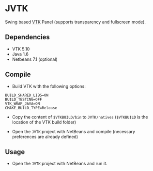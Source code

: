JVTK
====

Swing based [VTK](http://www.vtk.org/) Panel (supports transparency and fullscreen mode).

## Dependencies

- VTK 5.10
- Java 1.6
- Netbeans 7.1 (optional)

## Compile

- Build VTK with the following options:

```
BUILD_SHARED_LIBS=ON
BUILD_TESTING=OFF
VTK_WRAP_JAVA=ON
CMAKE_BUILD_TYPE=Release
```

- Copy the content of `$VTKBUILD/bin` to `JVTK/natives` (`$VTKBUILD` is the location of the VTK build folder)

- Open the `JVTK` project with NetBeans and compile (necessary preferences are already defined)


## Usage

- Open the `JVTK` project with NetBeans and run it.